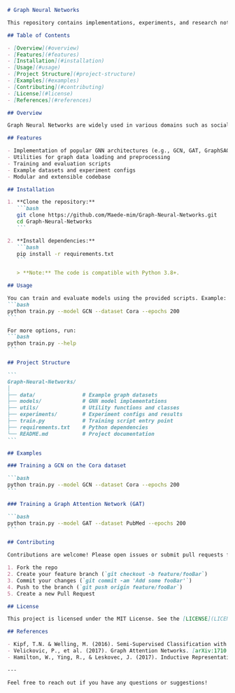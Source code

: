 ````markdown name=README.md
# Graph Neural Networks

This repository contains implementations, experiments, and research notes related to Graph Neural Networks (GNNs). GNNs are a class of neural networks designed to perform inference on data described by graphs, enabling powerful modeling of relationships between entities.

## Table of Contents

- [Overview](#overview)
- [Features](#features)
- [Installation](#installation)
- [Usage](#usage)
- [Project Structure](#project-structure)
- [Examples](#examples)
- [Contributing](#contributing)
- [License](#license)
- [References](#references)

## Overview

Graph Neural Networks are widely used in various domains such as social network analysis, knowledge graphs, recommendation systems, and bioinformatics. This project aims to provide both foundational and advanced GNN models, utilities for graph data processing, and scripts for running common experiments.

## Features

- Implementation of popular GNN architectures (e.g., GCN, GAT, GraphSAGE)
- Utilities for graph data loading and preprocessing
- Training and evaluation scripts
- Example datasets and experiment configs
- Modular and extensible codebase

## Installation

1. **Clone the repository:**
   ```bash
   git clone https://github.com/Maede-mim/Graph-Neural-Networks.git
   cd Graph-Neural-Networks
   ```

2. **Install dependencies:**
   ```bash
   pip install -r requirements.txt
   ```

   > **Note:** The code is compatible with Python 3.8+.

## Usage

You can train and evaluate models using the provided scripts. Example:
```bash
python train.py --model GCN --dataset Cora --epochs 200
```

For more options, run:
```bash
python train.py --help
```

## Project Structure

```
Graph-Neural-Networks/
│
├── data/               # Example graph datasets
├── models/             # GNN model implementations
├── utils/              # Utility functions and classes
├── experiments/        # Experiment configs and results
├── train.py            # Training script entry point
├── requirements.txt    # Python dependencies
└── README.md           # Project documentation
```

## Examples

### Training a GCN on the Cora dataset

```bash
python train.py --model GCN --dataset Cora --epochs 200
```

### Training a Graph Attention Network (GAT)

```bash
python train.py --model GAT --dataset PubMed --epochs 200
```

## Contributing

Contributions are welcome! Please open issues or submit pull requests for improvements, bug fixes, or new features.

1. Fork the repo
2. Create your feature branch (`git checkout -b feature/fooBar`)
3. Commit your changes (`git commit -am 'Add some fooBar'`)
4. Push to the branch (`git push origin feature/fooBar`)
5. Create a new Pull Request

## License

This project is licensed under the MIT License. See the [LICENSE](LICENSE) file for details.

## References

- Kipf, T.N. & Welling, M. (2016). Semi-Supervised Classification with Graph Convolutional Networks. [arXiv:1609.02907](https://arxiv.org/abs/1609.02907)
- Velickovic, P., et al. (2017). Graph Attention Networks. [arXiv:1710.10903](https://arxiv.org/abs/1710.10903)
- Hamilton, W., Ying, R., & Leskovec, J. (2017). Inductive Representation Learning on Large Graphs. [arXiv:1706.02216](https://arxiv.org/abs/1706.02216)

---

Feel free to reach out if you have any questions or suggestions!
````
 
